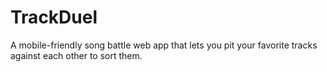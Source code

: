 # TrackDuel

A mobile-friendly song battle web app that lets you pit your favorite tracks against each other to sort them.
